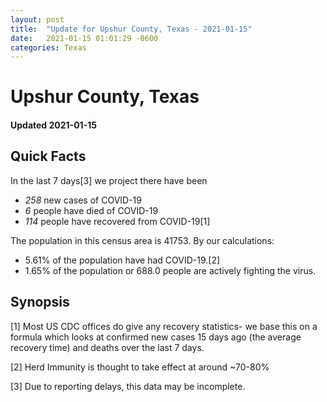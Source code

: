 ```yaml
---
layout: post
title:  "Update for Upshur County, Texas - 2021-01-15"
date:   2021-01-15 01:01:29 -0600
categories: Texas
---
```


# Upshur County, Texas
#### Updated 2021-01-15

## Quick Facts

In the last 7 days[3] we project there have been
- *258* new cases of COVID-19
- *6* people have died of COVID-19
- *114* people have recovered from COVID-19[1]

The population in this census area is 41753. By our calculations:
- 5.61% of the population have had COVID-19.[2]
- 1.65% of the population or 688.0 people are actively fighting the virus.

## Synopsis




[1] Most US CDC offices do give any recovery statistics- we base this on a formula which looks at confirmed new cases
15 days ago (the average recovery time) and deaths over the last 7 days.

[2] Herd Immunity is thought to take effect at around ~70-80%

[3] Due to reporting delays, this data may be incomplete.
 
    